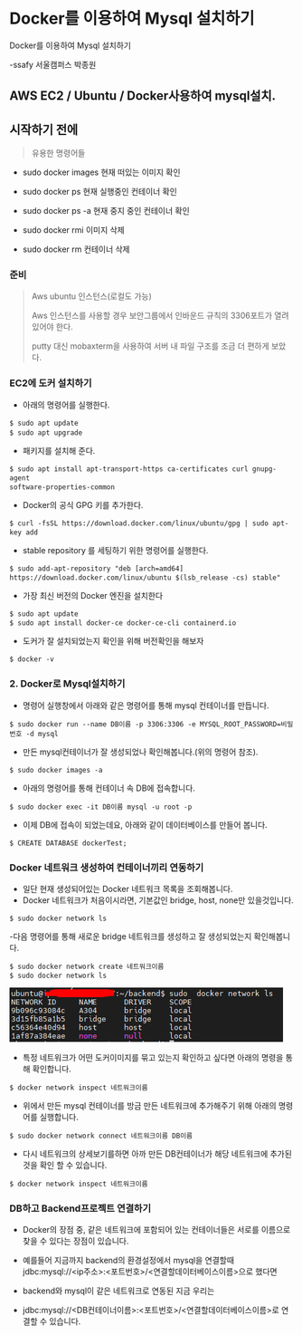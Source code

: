 # Docker를 이용하여 Mysql 설치하기
Docker를 이용하여 Mysql 설치하기

-ssafy 서울캠퍼스 박종원


## AWS EC2 / Ubuntu / Docker사용하여 mysql설치.



## 시작하기 전에

> 유용한 명령어들
- sudo docker images 현재 떠있는 이미지 확인

- sudo docker ps 현재 실행중인 컨테이너 확인

- sudo docker ps -a 현재 중지 중인 컨테이너 확인

- sudo docker rmi <id> 이미지 삭제

- sudo docker rm <id> 컨테이너 삭제

### 준비 ###
> Aws ubuntu 인스턴스(로컬도 가능)
> 
> Aws 인스턴스를 사용할 경우 보안그룹에서 인바운드 규칙의 3306포트가 열려있어야 한다.
> 
> putty 대신 mobaxterm을 사용하여 서버 내 파일 구조를 조금 더 편하게 보았다.


### EC2에 도커 설치하기 ###

- 아래의 명령어를 실행한다.
``` c
$ sudo apt update
$ sudo apt upgrade
```

- 패키지를 설치해 준다.
``` 
$ sudo apt install apt-transport-https ca-certificates curl gnupg-agent
software-properties-common
```

- Docker의 공식 GPG 키를 추가한다.
``` 
$ curl -fsSL https://download.docker.com/linux/ubuntu/gpg | sudo apt-key add
```

- stable repository 를 세팅하기 위한 명령어를 실행한다.
``` 
$ sudo add-apt-repository "deb [arch=amd64]
https://download.docker.com/linux/ubuntu $(lsb_release -cs) stable"
```

- 가장 최신 버전의 Docker 엔진을 설치한다
``` 
$ sudo apt update
$ sudo apt install docker-ce docker-ce-cli containerd.io
```

- 도커가 잘 설치되었는지 확인을 위해 버전확인을 해보자
``` 
$ docker -v

```

### 2. Docker로 Mysql설치하기 ###

- 명령어 실행창에서 아래와 같은 명령어를 통해 mysql 컨테이너를 만듭니다.

``` 
$ sudo docker run --name DB이름 -p 3306:3306 -e MYSQL_ROOT_PASSWORD=비밀번호 -d mysql

```

- 만든 mysql컨테이너가 잘 생성되었나 확인해봅니다.(위의 명령어 참조). 

``` 
$ sudo docker images -a

```

- 아래의 명령어를 통해 컨테이너 속 DB에 접속합니다. 


``` 
$ sudo docker exec -it DB이름 mysql -u root -p

```


- 이제 DB에 접속이 되었는데요, 아래와 같이 데이터베이스를 만들어 봅니다.

``` 
$ CREATE DATABASE dockerTest;

```



### Docker 네트워크 생성하여 컨테이너끼리 연동하기 ###

- 일단 현재 생성되어있는 Docker 네트워크 목록을 조회해봅니다.
- Docker 네트워크가 처음이시라면, 기본값인 bridge, host, none만 있을것입니다.

``` 
$ sudo docker network ls
```

-다음 명령어를 통해 새로운 bridge 네트워크를 생성하고 잘 생성되었는지 확인해봅니다.

``` 
$ sudo docker network create 네트워크이름
$ sudo docker network ls

```

![](/img/Docker_mysql_network.png)

- 특정 네트워크가 어떤 도커이미지를 묶고 있는지 확인하고 싶다면 아래의 명령을 통해 확인합니다.

``` 
$ docker network inspect 네트워크이름

```

- 위에서 만든 mysql 컨테이너를 방금 만든 네트워크에 추가해주기 위해 아래의 명령어를 실행합니다.

``` 
$ sudo docker network connect 네트워크이름 DB이름

```

- 다시 네트워크의 상세보기를하면 아까 만든 DB컨테이너가 해당 네트워크에 추가된 것을 확인 할 수 있습니다.

``` 
$ docker network inspect 네트워크이름

```


### DB하고 Backend프로젝트 연결하기 ###

- Docker의 장점 중, 같은 네트워크에 포함되어 있는 컨테이너들은 서로를 이름으로 찾을 수 있다는 장점이 있습니다.

- 예를들어 지금까지 backend의 환경설정에서 mysql을 연결할때 jdbc:mysql://<ip주소>:<포트번호>/<연결할데이터베이스이름>으로 했다면

- backend와 mysql이 같은 네트워크로 연동된 지금 우리는

- jdbc:mysql://<DB컨테이너이름>:<포트번호>/<연결할데이터베이스이름>로 연결할 수 있습니다.




